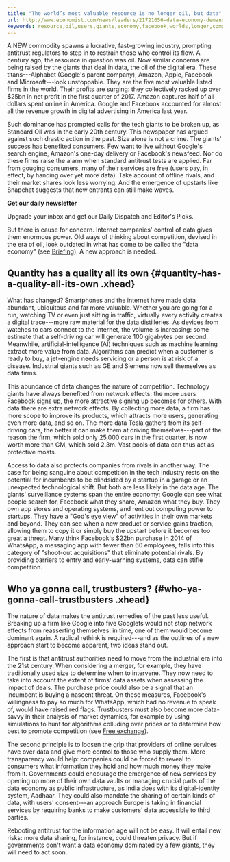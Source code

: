 ```yaml
---
title: "The world’s most valuable resource is no longer oil, but data"
url: http://www.economist.com/news/leaders/21721656-data-economy-demands-new-approach-antitrust-rules-worlds-most-valuable-resource
keywords: resource,oil,users,giants,economy,facebook,worlds,longer,competition,valuable,antitrust,systems,services,data
---
```

A NEW commodity spawns a lucrative, fast-growing industry, prompting antitrust regulators to step in to restrain those who control its flow. A century ago, the resource in question was oil. Now similar concerns are being raised by the giants that deal in data, the oil of the digital era. These titans---Alphabet (Google's parent company), Amazon, Apple, Facebook and Microsoft---look unstoppable. They are the five most valuable listed firms in the world. Their profits are surging: they collectively racked up over \$25bn in net profit in the first quarter of 2017. Amazon captures half of all dollars spent online in America. Google and Facebook accounted for almost all the revenue growth in digital advertising in America last year.

Such dominance has prompted calls for the tech giants to be broken up, as Standard Oil was in the early 20th century. This newspaper has argued against such drastic action in the past. Size alone is not a crime. The giants' success has benefited consumers. Few want to live without Google's search engine, Amazon's one-day delivery or Facebook's newsfeed. Nor do these firms raise the alarm when standard antitrust tests are applied. Far from gouging consumers, many of their services are free (users pay, in effect, by handing over yet more data). Take account of offline rivals, and their market shares look less worrying. And the emergence of upstarts like Snapchat suggests that new entrants can still make waves.

**Get our daily newsletter**

Upgrade your inbox and get our Daily Dispatch and Editor\'s Picks.

But there is cause for concern. Internet companies' control of data gives them enormous power. Old ways of thinking about competition, devised in the era of oil, look outdated in what has come to be called the "data economy" (see [Briefing](http://www.economist.com/news/briefing/21721634-how-it-shaping-up-data-giving-rise-new-economy)). A new approach is needed.

Quantity has a quality all its own {#quantity-has-a-quality-all-its-own .xhead}
----------------------------------

What has changed? Smartphones and the internet have made data abundant, ubiquitous and far more valuable. Whether you are going for a run, watching TV or even just sitting in traffic, virtually every activity creates a digital trace---more raw material for the data distilleries. As devices from watches to cars connect to the internet, the volume is increasing: some estimate that a self-driving car will generate 100 gigabytes per second. Meanwhile, artificial-intelligence (AI) techniques such as machine learning extract more value from data. Algorithms can predict when a customer is ready to buy, a jet-engine needs servicing or a person is at risk of a disease. Industrial giants such as GE and Siemens now sell themselves as data firms.

This abundance of data changes the nature of competition. Technology giants have always benefited from network effects: the more users Facebook signs up, the more attractive signing up becomes for others. With data there are extra network effects. By collecting more data, a firm has more scope to improve its products, which attracts more users, generating even more data, and so on. The more data Tesla gathers from its self-driving cars, the better it can make them at driving themselves---part of the reason the firm, which sold only 25,000 cars in the first quarter, is now worth more than GM, which sold 2.3m. Vast pools of data can thus act as protective moats.

Access to data also protects companies from rivals in another way. The case for being sanguine about competition in the tech industry rests on the potential for incumbents to be blindsided by a startup in a garage or an unexpected technological shift. But both are less likely in the data age. The giants' surveillance systems span the entire economy: Google can see what people search for, Facebook what they share, Amazon what they buy. They own app stores and operating systems, and rent out computing power to startups. They have a "God's eye view" of activities in their own markets and beyond. They can see when a new product or service gains traction, allowing them to copy it or simply buy the upstart before it becomes too great a threat. Many think Facebook's \$22bn purchase in 2014 of WhatsApp, a messaging app with fewer than 60 employees, falls into this category of "shoot-out acquisitions" that eliminate potential rivals. By providing barriers to entry and early-warning systems, data can stifle competition.

Who ya gonna call, trustbusters? {#who-ya-gonna-call-trustbusters .xhead}
--------------------------------

The nature of data makes the antitrust remedies of the past less useful. Breaking up a firm like Google into five Googlets would not stop network effects from reasserting themselves: in time, one of them would become dominant again. A radical rethink is required---and as the outlines of a new approach start to become apparent, two ideas stand out.

The first is that antitrust authorities need to move from the industrial era into the 21st century. When considering a merger, for example, they have traditionally used size to determine when to intervene. They now need to take into account the extent of firms' data assets when assessing the impact of deals. The purchase price could also be a signal that an incumbent is buying a nascent threat. On these measures, Facebook's willingness to pay so much for WhatsApp, which had no revenue to speak of, would have raised red flags. Trustbusters must also become more data-savvy in their analysis of market dynamics, for example by using simulations to hunt for algorithms colluding over prices or to determine how best to promote competition (see [Free exchange](http://www.economist.com/news/finance-and-economics/21721648-trustbusters-might-have-fight-algorithms-algorithms-price-bots-can-collude)).

The second principle is to loosen the grip that providers of online services have over data and give more control to those who supply them. More transparency would help: companies could be forced to reveal to consumers what information they hold and how much money they make from it. Governments could encourage the emergence of new services by opening up more of their own data vaults or managing crucial parts of the data economy as public infrastructure, as India does with its digital-identity system, Aadhaar. They could also mandate the sharing of certain kinds of data, with users' consent---an approach Europe is taking in financial services by requiring banks to make customers' data accessible to third parties.

Rebooting antitrust for the information age will not be easy. It will entail new risks: more data sharing, for instance, could threaten privacy. But if governments don't want a data economy dominated by a few giants, they will need to act soon.
